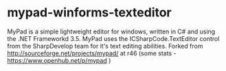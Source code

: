 mypad-winforms-texteditor
=========================

MyPad is a simple lightweight editor for windows, written in C# and using the .NET Frameworkd 3.5. MyPad uses the ICSharpCode.TextEditor control from the SharpDevelop team for it's text editing abilities. Forked from http://sourceforge.net/projects/mypad/ at r46
(some stats - https://www.openhub.net/p/mypad )
